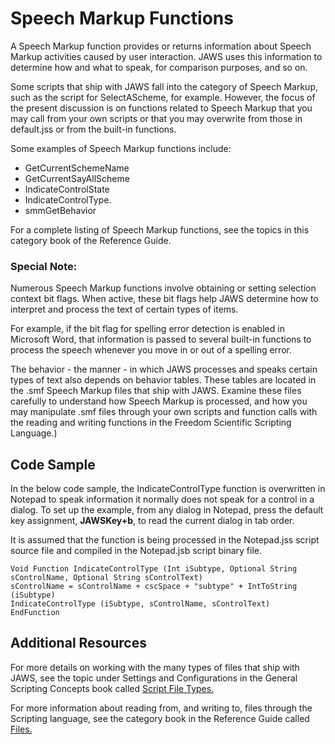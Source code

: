 # Speech Markup Functions

A Speech Markup function provides or returns information about Speech
Markup activities caused by user interaction. JAWS uses this information
to determine how and what to speak, for comparison purposes, and so on.

Some scripts that ship with JAWS fall into the category of Speech
Markup, such as the script for SelectAScheme, for example. However, the
focus of the present discussion is on functions related to Speech Markup
that you may call from your own scripts or that you may overwrite from
those in default.jss or from the built-in functions.

Some examples of Speech Markup functions include:

- GetCurrentSchemeName
- GetCurrentSayAllScheme
- IndicateControlState
- IndicateControlType.
- smmGetBehavior

For a complete listing of Speech Markup functions, see the topics in
this category book of the Reference Guide.

### Special Note:

Numerous Speech Markup functions involve obtaining or setting selection
context bit flags. When active, these bit flags help JAWS determine how
to interpret and process the text of certain types of items.

For example, if the bit flag for spelling error detection is enabled in
Microsoft Word, that information is passed to several built-in functions
to process the speech whenever you move in or out of a spelling error.

The behavior - the manner - in which JAWS processes and speaks certain
types of text also depends on behavior tables. These tables are located
in the .smf Speech Markup files that ship with JAWS. Examine these files
carefully to understand how Speech Markup is processed, and how you may
manipulate .smf files through your own scripts and function calls with
the reading and writing functions in the Freedom Scientific Scripting
Language.)

## Code Sample

In the below code sample, the IndicateControlType function is
overwritten in Notepad to speak information it normally does not speak
for a control in a dialog. To set up the example, from any dialog in
Notepad, press the default key assignment, **JAWSKey+b**, to read the
current dialog in tab order.

It is assumed that the function is being processed in the Notepad.jss
script source file and compiled in the Notepad.jsb script binary file.

    Void Function IndicateControlType (Int iSubtype, Optional String sControlName, Optional String sControlText)
    sControlName = sControlName + cscSpace + "subtype" + IntToString (iSubtype)
    IndicateControlType (iSubtype, sControlName, sControlText)
    EndFunction

## Additional Resources

For more details on working with the many types of files that ship with
JAWS, see the topic under Settings and Configurations in the General
Scripting Concepts book called [Script File
Types.](../Settings_and_Configurations/ScriptFileTypes.html)

For more information about reading from, and writing to, files through
the Scripting language, see the category book in the Reference Guide
called [Files.](../Reference_Guide/Files.html)
